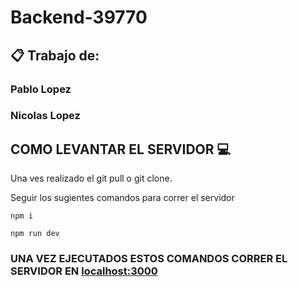 # Backend-39770 

## 📋 Trabajo de: 
### Pablo Lopez
### Nicolas Lopez 

## COMO LEVANTAR EL SERVIDOR 💻

Una ves realizado el git pull o git clone. 

Seguir los sugientes comandos para correr el servidor

```
npm i

npm run dev

```
### UNA VEZ EJECUTADOS ESTOS COMANDOS CORRER EL SERVIDOR EN  [localhost:3000](localhost:3000) 
